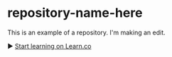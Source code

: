 # repository-name-here
This is an example of a repository.  I'm making an edit.

► <a href='https://learn.co/' data-visibility='hidden'>Start learning on Learn.co</a>
